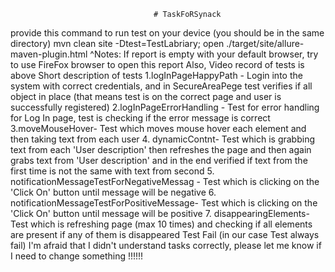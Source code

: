                                     # TaskFoRSynack
provide this command to run test on your device (you should be in the same directory)
mvn clean site -Dtest=TestLabriary; open ./target/site/allure-maven-plugin.html
^Notes: If report is empty with your default browser, try to use FireFox browser to open this report
Also, Video record of tests is above 
                                                                 Short description of tests
1.logInPageHappyPath - Login into the system with correct credentials, and in SecureAreaPege test verifies if all object in place (that means test is on the correct page and user is successfully  registered)
2.logInPageErrorHandling - Test for error handling for Log In page, test is checking if the error message is correct 
3.moveMouseHover- Test which moves mouse hover each element and then taking text from each user 
4. dynamicContnt- Test which is grabbing text from each 'User description' then refreshes the page and then again grabs text from 'User description' and in the end verified if text from the first time is not the same with text from second 
5. notificationMessageTestForNegativeMessag - Test which is clicking on the 'Click On' button until message will be negative
6. notificationMessageTestForPositiveMessage- Test which is clicking on the 'Click On' button until message will be positive
7. disappearingElements- Test which is refreshing page (max 10 times) and checking if all elements are present if any of them is disappeared Test Fail (in our case Test always fail)
I'm afraid that I didn't understand tasks correctly, please let me know if I need to change something !!!!!!
